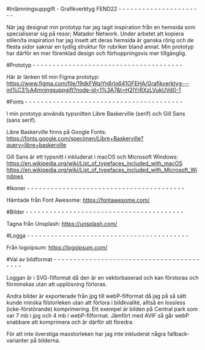 #Inlämningsuppgift - Grafikverktyg FEND22  - - - - - - - - - - - - - - - - - - - - - -

När jag designat min prototyp har jag tagit inspiration från en hemsida som specialiserar sig på resor; Matador Network. Under arbetet att kopiera stilen/ta inspiration har jag insett att deras hemsida är ganska rörig och de flesta sidor saknar en tydlig struktur för rubriker bland annat. Min prototyp har därför en mer förenklad design och förhoppningsvis mer tillgänglig. 


#Prototyp  - - - - - - - - - - - - - - - - - - - - - - - - - - - - - - - - - - - - - - 

Här är länken till min Figma prototyp:
https://www.figma.com/file/19dkFWqiYn6rIo641OFEHA/Grafikverktyg---inl%C3%A4mningsuppgift?node-id=1%3A7&t=H2lYrRXzLVukUVd0-1


#Fonts - - - - - - - - - - - - - - - - - - - - - - - - - - - - - - - - - - - - - - - -

I min prototyp används typsnitten Libre Baskerville (serif) och Gill Sans (sans serif).

Libre Baskerville finns på Google Fonts:
https://fonts.google.com/specimen/Libre+Baskerville?query=libre+baskerville

Gill Sans är ett typsnitt i inkluderat i macOS och Microsoft Windows:
https://en.wikipedia.org/wiki/List_of_typefaces_included_with_macOS
https://en.wikipedia.org/wiki/List_of_typefaces_included_with_Microsoft_Windows


#Ikoner - - - - - - - - - - - - - - - - - - - - - - - - - - - - - - - - - - - - - - - -

Hämtade från Font Awesome:
https://fontawesome.com/


#Bilder - - - - - - - - - - - - - - - - - - - - - - - - - - - - - - - - - - - - - - - -

Tagna från Unsplash:
https://unsplash.com/


#Logga - - - - - - - - - - - - - - - - - - - - - - - - - - - - - - - - - - - - - - - - -

Från logoipsum:
https://logoipsum.com/


#Val av bildformat - - - - - - - - - - - - - - - - - - - - - - - - - - - - - - - - - - - - - - - - -

Loggan är i SVG-filformat då den är en vektorbaserad och kan förstoras och förminskas utan att upplösning förloras. 

Andra bilder är exporterade från jpg till webP-filformat då jag på så sätt kunde minska filstorleken utan att förlora i bildkvalité, alltså en lossless (icke-förstörande) komprimering. Ett exempel är bilden på Central park som var 7 mb i jpg och 4 mb i webP-filformat. Jämfört med AVIF så går webP snabbare att komprimera och är därför att föredra.

För att inte överstiga maxstorleken har jag inte inkluderat några fallback-varianter på bilderna. 